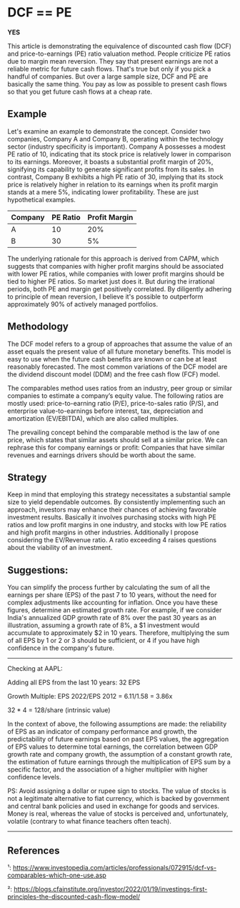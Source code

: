 
# DCF == PE

**YES**

This article is demonstrating the equivalence of discounted cash flow (DCF) and price-to-earnings (PE) ratio valuation method. People criticize PE ratios due to margin mean reversion. They say that present earnings are not a reliable metric for future cash flows. That's true but only if you pick a handful of companies. But over a large sample size, DCF and PE are basically the same thing. You pay as low as possible to present cash flows so that you get future cash flows at a cheap rate.

## Example

Let's examine an example to demonstrate the concept. Consider two companies, Company A and Company B, operating within the technology sector (industry specificity is important). Company A possesses a modest PE ratio of 10, indicating that its stock price is relatively lower in comparison to its earnings. Moreover, it boasts a substantial profit margin of 20%, signifying its capability to generate significant profits from its sales. In contrast, Company B exhibits a high PE ratio of 30, implying that its stock price is relatively higher in relation to its earnings when its profit margin stands at a mere 5%, indicating lower profitability. These are just hypothetical examples.

| Company | PE Ratio | Profit Margin |
|---------|----------|---------------|
| A       | 10       | 20%           |
| B       | 30       | 5%            |

The underlying rationale for this approach is derived from CAPM, which suggests that companies with higher profit margins should be associated with lower PE ratios, while companies with lower profit margins should be tied to higher PE ratios. So market just does it. But during the irrational periods, both PE and margin get positively correlated. By diligently adhering to principle of mean reversion, I believe it's possible to outperform approximately 90% of actively managed portfolios.

## Methodology

The DCF model refers to a group of approaches that assume the value of an asset equals the present value of all future monetary benefits. This model is easy to use when the future cash benefits are known or can be at least reasonably forecasted. The most common variations of the DCF model are the dividend discount model (DDM) and the free cash flow (FCF) model.

The comparables method uses ratios from an industry, peer group or similar companies to estimate a company’s equity value. The following ratios are mostly used: price-to-earning ratio (P/E), price-to-sales ratio (P/S), and enterprise value-to-earnings before interest, tax, depreciation and amortization (EV/EBITDA), which are also called multiples.

The prevailing concept behind the comparable method is the law of one price, which states that similar assets should sell at a similar price. We can rephrase this for company earnings or profit: Companies that have similar revenues and earnings drivers should be worth about the same.

## Strategy

Keep in mind that employing this strategy necessitates a substantial sample size to yield dependable outcomes. By consistently implementing such an approach, investors may enhance their chances of achieving favorable investment results. Basically it involves purchasing stocks with high PE ratios and low profit margins in one industry, and stocks with low PE ratios and high profit margins in other industries. Additionally I propose considering the EV/Revenue ratio. A ratio exceeding 4 raises questions about the viability of an investment.

## Suggestions:

You can simplify the process further by calculating the sum of all the earnings per share (EPS) of the past 7 to 10 years, without the need for complex adjustments like accounting for inflation. Once you have these figures, determine an estimated growth rate. For example, if we consider India's annualized GDP growth rate of 8% over the past 30 years as an illustration, assuming a growth rate of 8%, a $1 investment would accumulate to approximately $2 in 10 years. Therefore, multiplying the sum of all EPS by 1 or 2 or 3 should be sufficient, or 4 if you have high confidence in the company's future.

-----

Checking at AAPL:

Adding all EPS from the last 10 years: 32 EPS

Growth Multiple: EPS 2022/EPS 2012 = 6.11/1.58 = 3.86x

32 * 4 = 128/share (intrinsic value)

In the context of above, the following assumptions are made: the reliability of EPS as an indicator of company performance and growth, the predictability of future earnings based on past EPS values, the aggregation of EPS values to determine total earnings, the correlation between GDP growth rate and company growth, the assumption of a constant growth rate, the estimation of future earnings through the multiplication of EPS sum by a specific factor, and the association of a higher multiplier with higher confidence levels.

PS: Avoid assigning a dollar or rupee sign to stocks. The value of stocks is not a legitimate alternative to fiat currency, which is backed by government and central bank policies and used in exchange for goods and services. Money is real, whereas the value of stocks is perceived and, unfortunately, volatile (contrary to what finance teachers often teach).

-------

## References

¹: https://www.investopedia.com/articles/professionals/072915/dcf-vs-comparables-which-one-use.asp

²: https://blogs.cfainstitute.org/investor/2022/01/19/investings-first-principles-the-discounted-cash-flow-model/

